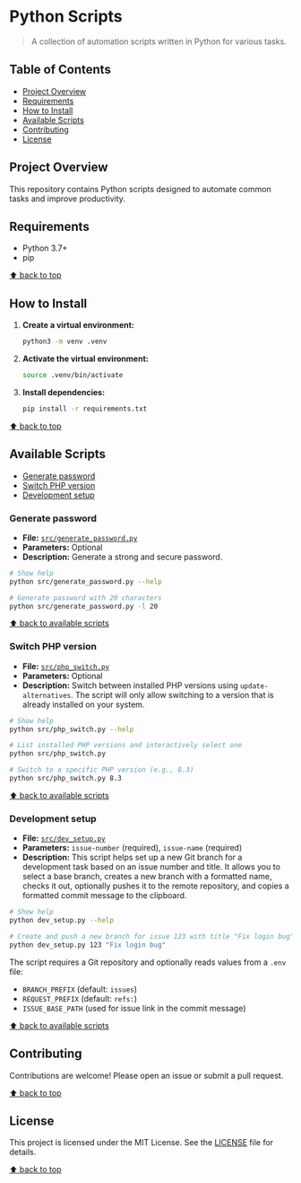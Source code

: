 # Python Scripts

> A collection of automation scripts written in Python for various tasks.

## Table of Contents

* [Project Overview](#project-overview)
* [Requirements](#requirements)
* [How to Install](#how-to-install)
* [Available Scripts](#available-scripts)
* [Contributing](#contributing)
* [License](#license)

## Project Overview

This repository contains Python scripts designed to automate common tasks and improve productivity.

## Requirements

* Python 3.7+
* pip

[⬆ back to top](#table-of-contents)

## How to Install

1. **Create a virtual environment:**

   ```bash
   python3 -m venv .venv
   ```

2. **Activate the virtual environment:**

   ```bash
   source .venv/bin/activate
   ```

3. **Install dependencies:**

   ```bash
   pip install -r requirements.txt
   ```

[⬆ back to top](#table-of-contents)

## Available Scripts

* [Generate password](#generate-password)
* [Switch PHP version](#switch-php-version)
* [Development setup](#development-setup)

### Generate password

* **File:** [`src/generate_password.py`](src/generate_password.py)
* **Parameters:** Optional
* **Description:** Generate a strong and secure password.

```bash
# Show help
python src/generate_password.py --help

# Generate password with 20 characters
python src/generate_password.py -l 20
```

[⬆ back to available scripts](#available-scripts)

### Switch PHP version

* **File:** [`src/php_switch.py`](src/php_switch.py)
* **Parameters:** Optional
* **Description:** Switch between installed PHP versions using `update-alternatives`. The script will only allow switching to a version that is already installed on your system.

```bash
# Show help
python src/php_switch.py --help

# List installed PHP versions and interactively select one
python src/php_switch.py

# Switch to a specific PHP version (e.g., 8.3)
python src/php_switch.py 8.3
```

[⬆ back to available scripts](#available-scripts)

### Development setup

* **File:** [`src/dev_setup.py`](src/dev_setup.py)
* **Parameters:** `issue-number` (required), `issue-name` (required)
* **Description:** This script helps set up a new Git branch for a development task based on an issue number and title. It allows you to select a base branch, creates a new branch with a formatted name, checks it out, optionally pushes it to the remote repository, and copies a formatted commit message to the clipboard.

```bash
# Show help
python dev_setup.py --help

# Create and push a new branch for issue 123 with title "Fix login bug"
python dev_setup.py 123 "Fix login bug"
```

The script requires a Git repository and optionally reads values from a `.env` file:

* `BRANCH_PREFIX` (default: `issues`)
* `REQUEST_PREFIX` (default: `refs:`)
* `ISSUE_BASE_PATH` (used for issue link in the commit message)

[⬆ back to available scripts](#available-scripts)

## Contributing

Contributions are welcome! Please open an issue or submit a pull request.

[⬆ back to top](#table-of-contents)

## License

This project is licensed under the MIT License. See the [LICENSE](LICENSE) file for details.

[⬆ back to top](#table-of-contents)
